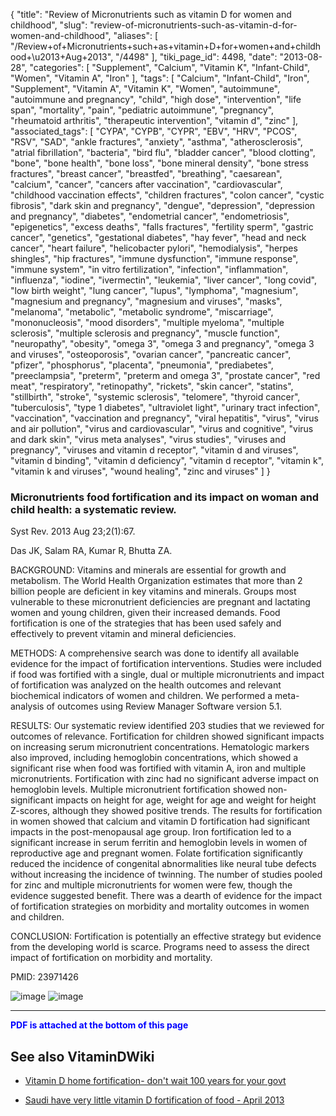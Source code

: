 {
    "title": "Review of Micronutrients such as vitamin D for women and childhood",
    "slug": "review-of-micronutrients-such-as-vitamin-d-for-women-and-childhood",
    "aliases": [
        "/Review+of+Micronutrients+such+as+vitamin+D+for+women+and+childhood+\u2013+Aug+2013",
        "/4498"
    ],
    "tiki_page_id": 4498,
    "date": "2013-08-28",
    "categories": [
        "Supplement",
        "Calcium",
        "Vitamin K",
        "Infant-Child",
        "Women",
        "Vitamin A",
        "Iron"
    ],
    "tags": [
        "Calcium",
        "Infant-Child",
        "Iron",
        "Supplement",
        "Vitamin A",
        "Vitamin K",
        "Women",
        "autoimmune",
        "autoimmune and pregnancy",
        "child",
        "high dose",
        "intervention",
        "life span",
        "mortality",
        "pain",
        "pediatric autoimmune",
        "pregnancy",
        "rheumatoid arthritis",
        "therapeutic intervention",
        "vitamin d",
        "zinc"
    ],
    "associated_tags": [
        "CYPA",
        "CYPB",
        "CYPR",
        "EBV",
        "HRV",
        "PCOS",
        "RSV",
        "SAD",
        "ankle fractures",
        "anxiety",
        "asthma",
        "atherosclerosis",
        "atrial fibrillation",
        "bacteria",
        "bird flu",
        "bladder cancer",
        "blood clotting",
        "bone",
        "bone health",
        "bone loss",
        "bone mineral density",
        "bone stress fractures",
        "breast cancer",
        "breastfed",
        "breathing",
        "caesarean",
        "calcium",
        "cancer",
        "cancers after vaccination",
        "cardiovascular",
        "childhood vaccination effects",
        "children fractures",
        "colon cancer",
        "cystic fibrosis",
        "dark skin and pregnancy",
        "dengue",
        "depression",
        "depression and pregnancy",
        "diabetes",
        "endometrial cancer",
        "endometriosis",
        "epigenetics",
        "excess deaths",
        "falls fractures",
        "fertility sperm",
        "gastric cancer",
        "genetics",
        "gestational diabetes",
        "hay fever",
        "head and neck cancer",
        "heart failure",
        "helicobacter pylori",
        "hemodialysis",
        "herpes shingles",
        "hip fractures",
        "immune dysfunction",
        "immune response",
        "immune system",
        "in vitro fertilization",
        "infection",
        "inflammation",
        "influenza",
        "iodine",
        "ivermectin",
        "leukemia",
        "liver cancer",
        "long covid",
        "low birth weight",
        "lung cancer",
        "lupus",
        "lymphoma",
        "magnesium",
        "magnesium and pregnancy",
        "magnesium and viruses",
        "masks",
        "melanoma",
        "metabolic",
        "metabolic syndrome",
        "miscarriage",
        "mononucleosis",
        "mood disorders",
        "multiple myeloma",
        "multiple sclerosis",
        "multiple sclerosis and pregnancy",
        "muscle function",
        "neuropathy",
        "obesity",
        "omega 3",
        "omega 3 and pregnancy",
        "omega 3 and viruses",
        "osteoporosis",
        "ovarian cancer",
        "pancreatic cancer",
        "pfizer",
        "phosphorus",
        "placenta",
        "pneumonia",
        "prediabetes",
        "preeclampsia",
        "preterm",
        "preterm and omega 3",
        "prostate cancer",
        "red meat",
        "respiratory",
        "retinopathy",
        "rickets",
        "skin cancer",
        "statins",
        "stillbirth",
        "stroke",
        "systemic sclerosis",
        "telomere",
        "thyroid cancer",
        "tuberculosis",
        "type 1 diabetes",
        "ultraviolet light",
        "urinary tract infection",
        "vaccination",
        "vaccination and pregnancy",
        "viral hepatitis",
        "virus",
        "virus and air pollution",
        "virus and cardiovascular",
        "virus and cognitive",
        "virus and dark skin",
        "virus meta analyses",
        "virus studies",
        "viruses and pregnancy",
        "viruses and vitamin d receptor",
        "vitamin d and viruses",
        "vitamin d binding",
        "vitamin d deficiency",
        "vitamin d receptor",
        "vitamin k",
        "vitamin k and viruses",
        "wound healing",
        "zinc and viruses"
    ]
}


### Micronutrients food fortification and its impact on woman and child health: a systematic review.

Syst Rev. 2013 Aug 23;2(1):67.

Das JK, Salam RA, Kumar R, Bhutta ZA.

BACKGROUND: Vitamins and minerals are essential for growth and metabolism. The World Health Organization estimates that more than 2 billion people are deficient in key vitamins and minerals. Groups most vulnerable to these micronutrient deficiencies are pregnant and lactating women and young children, given their increased demands. Food fortification is one of the strategies that has been used safely and effectively to prevent vitamin and mineral deficiencies.

METHODS: A comprehensive search was done to identify all available evidence for the impact of fortification interventions. Studies were included if food was fortified with a single, dual or multiple micronutrients and impact of fortification was analyzed on the health outcomes and relevant biochemical indicators of women and children. We performed a meta-analysis of outcomes using Review Manager Software version 5.1.

RESULTS: Our systematic review identified 203 studies that we reviewed for outcomes of relevance. Fortification for children showed significant impacts on increasing serum micronutrient concentrations. Hematologic markers also improved, including hemoglobin concentrations, which showed a significant rise when food was fortified with vitamin A, iron and multiple micronutrients. Fortification with zinc had no significant adverse impact on hemoglobin levels. Multiple micronutrient fortification showed non-significant impacts on height for age, weight for age and weight for height Z-scores, although they showed positive trends. The results for fortification in women showed that calcium and vitamin D fortification had significant impacts in the post-menopausal age group. Iron fortification led to a significant increase in serum ferritin and hemoglobin levels in women of reproductive age and pregnant women. Folate fortification significantly reduced the incidence of congenital abnormalities like neural tube defects without increasing the incidence of twinning. The number of studies pooled for zinc and multiple micronutrients for women were few, though the evidence suggested benefit. There was a dearth of evidence for the impact of fortification strategies on morbidity and mortality outcomes in women and children.

CONCLUSION: Fortification is potentially an effective strategy but evidence from the developing world is scarce. Programs need to assess the direct impact of fortification on morbidity and mortality.

PMID:     23971426

<img src="https://d378j1rmrlek7x.cloudfront.net/attachments/jpeg/micronutrient.jpg" alt="image">
<img src="https://d378j1rmrlek7x.cloudfront.net/attachments/jpeg/micronutrient-chart.jpg" alt="image">

---

 **<span style="color:#00F;">PDF is attached at the bottom of this page</span>** 

## See also VitaminDWiki

* [Vitamin D home fortification- don't wait 100 years for your govt](/posts/vitamin-d-home-fortification-dont-wait-100-years-for-your-govt)

* [Saudi have very little vitamin D fortification of food - April 2013](/posts/saudi-have-very-little-vitamin-d-fortification-of-food)
